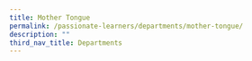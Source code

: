 ```yaml
---
title: Mother Tongue
permalink: /passionate-learners/departments/mother-tongue/
description: ""
third_nav_title: Departments
---
```

